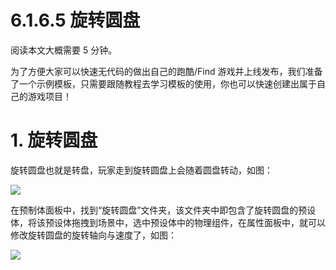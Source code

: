 # 6.1.6.5 旋转圆盘

阅读本文大概需要 5 分钟。

为了方便大家可以快速无代码的做出自己的跑酷/Find 游戏并上线发布，我们准备了一个示例模板，只需要跟随教程去学习模板的使用，你也可以快速创建出属于自己的游戏项目！

# 1. 旋转圆盘

旋转圆盘也就是转盘，玩家走到旋转圆盘上会随着圆盘转动，如图：

![](https://wstatic-a1.233leyuan.com/productdocs/static/boxcn7NRkHR3IFO5au4FXVbD6Hc.gif)

在预制体面板中，找到“旋转圆盘”文件夹，该文件夹中即包含了旋转圆盘的预设体，将该预设体拖拽到场景中，选中预设体中的物理组件，在属性面板中，就可以修改旋转圆盘的旋转轴向与速度了，如图：

![](https://wstatic-a1.233leyuan.com/productdocs/static/boxcnnky4bvLv6MhvtsWOn3b29c.png)
